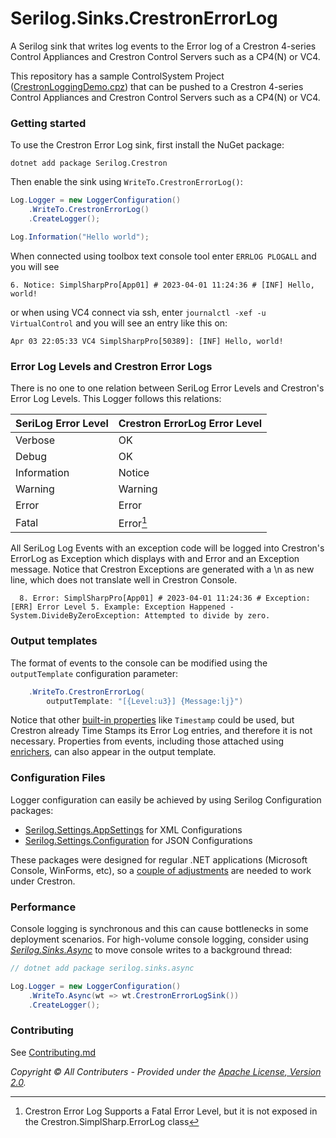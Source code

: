 ﻿# Serilog.Sinks.CrestronErrorLog

A Serilog sink that writes log events to the Error log of a Crestron 4-series Control Appliances and Crestron Control Servers such as a CP4(N) or VC4.

This repository has a sample ControlSystem Project ([CrestronLoggingDemo.cpz](../../../../sample/CrestronLoggingDemo.cpz)) that can be pushed to a Crestron 4-series Control Appliances and Crestron Control Servers such as a CP4(N) or VC4.

### Getting started

To use the Crestron Error Log sink, first install the NuGet package:
```shell
dotnet add package Serilog.Crestron
```
Then enable the sink using `WriteTo.CrestronErrorLog()`:

```csharp
Log.Logger = new LoggerConfiguration()
    .WriteTo.CrestronErrorLog()
    .CreateLogger();

Log.Information("Hello world");
```
When connected using toolbox text console tool enter `ERRLOG PLOGALL` and you will see
```
6. Notice: SimplSharpPro[App01] # 2023-04-01 11:24:36 # [INF] Hello, world!
```
or when using VC4 connect via ssh, enter `journalctl -xef -u VirtualControl` and you will see an entry like this on:
```
Apr 03 22:05:33 VC4 SimplSharpPro[50389]: [INF] Hello, world!
```

### Error Log Levels and Crestron Error Logs

There is no one to one relation between SeriLog Error Levels and Crestron's Error Log Levels.  This Logger follows this relations:

| SeriLog Error Level | Crestron ErrorLog Error Level |
|---------------------|-------------------------------|
| Verbose             | OK                            |
| Debug               | OK                            |
| Information         | Notice                        |
| Warning             | Warning                       |
| Error               | Error                         |
| Fatal               | Error[^1]                     |

[^1]: Crestron Error Log Supports a Fatal Error Level, but it is not exposed in the Crestron.SimplSharp.ErrorLog class

All SeriLog Log Events with an exception code will be logged into Crestron's ErrorLog as Exception which displays with and Error and an Exception message.
Notice that Crestron Exceptions are generated with a \n as new line, which does not translate well in Crestron Console.
```
  8. Error: SimplSharpPro[App01] # 2023-04-01 11:24:36 # Exception:[ERR] Error Level 5. Example: Exception Happened - System.DivideByZeroException: Attempted to divide by zero.
```

### Output templates

The format of events to the console can be modified using the `outputTemplate` configuration parameter:

```csharp
    .WriteTo.CrestronErrorLog(
        outputTemplate: "[{Level:u3}] {Message:lj}")
```

Notice that other [built-in properties](https://github.com/serilog/serilog/wiki/Formatting-Output) like `Timestamp` could be used, but Crestron already Time Stamps its Error Log entries, and therefore it is not necessary. Properties from events, including those attached using [enrichers](https://github.com/serilog/serilog/wiki/Enrichment), can also appear in the output template.

### Configuration Files

Logger configuration can easily be achieved by using Serilog Configuration packages:
* [Serilog.Settings.AppSettings](https://github.com/serilog/serilog-settings-appsettings) for XML Configurations
* [Serilog.Settings.Configuration](https://github.com/serilog/serilog-settings-configuration) for JSON Configurations

These packages were designed for regular .NET applications (Microsoft Console, WinForms, etc), so a [couple of adjustments](../../../../assets/FileConfigurations.md) are needed to work under Crestron.


### Performance

Console logging is synchronous and this can cause bottlenecks in some deployment scenarios. For high-volume console logging, consider using [_Serilog.Sinks.Async_](https://github.com/serilog/serilog-sinks-async) to move console writes to a background thread:

```csharp
// dotnet add package serilog.sinks.async

Log.Logger = new LoggerConfiguration()
    .WriteTo.Async(wt => wt.CrestronErrorLogSink())
    .CreateLogger();
```

### Contributing

See [Contributing.md](../../../../CONTRIBUTING.md)

_Copyright &copy; All Contributers - Provided under the [Apache License, Version 2.0](http://apache.org/licenses/LICENSE-2.0.html)._
